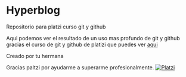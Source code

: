 # Hyperblog
Repositorio para platzi curso git y github

Aqui podemos ver el resultado de un uso mas profundo de git y github gracias el curso de git y github de platizi que puedes ver [aqui](http://https://platzi.com/cursos/git-github/ "aqui")

Creado por tu hermana

Gracias paltzi por ayudarme a superarme profesionalmente.
[![Platzi](https://upload.wikimedia.org/wikipedia/commons/3/32/Platzi.jpg "Platzi")](https://upload.wikimedia.org/wikipedia/commons/3/32/Platzi.jpg "Platzi")

